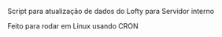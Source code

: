 Script para atualização de dados do Lofty para Servidor interno

Feito para rodar em Linux usando CRON